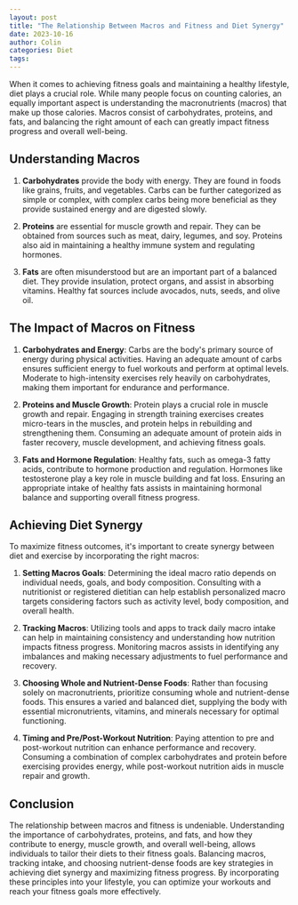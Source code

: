 ```yaml
---
layout: post
title: "The Relationship Between Macros and Fitness and Diet Synergy"
date: 2023-10-16
author: Colin
categories: Diet
tags: 
---
```


When it comes to achieving fitness goals and maintaining a healthy lifestyle, diet plays a crucial role. While many people focus on counting calories, an equally important aspect is understanding the macronutrients (macros) that make up those calories. Macros consist of carbohydrates, proteins, and fats, and balancing the right amount of each can greatly impact fitness progress and overall well-being.

## Understanding Macros

1. **Carbohydrates** provide the body with energy. They are found in foods like grains, fruits, and vegetables. Carbs can be further categorized as simple or complex, with complex carbs being more beneficial as they provide sustained energy and are digested slowly.

2. **Proteins** are essential for muscle growth and repair. They can be obtained from sources such as meat, dairy, legumes, and soy. Proteins also aid in maintaining a healthy immune system and regulating hormones.

3. **Fats** are often misunderstood but are an important part of a balanced diet. They provide insulation, protect organs, and assist in absorbing vitamins. Healthy fat sources include avocados, nuts, seeds, and olive oil.

## The Impact of Macros on Fitness

1. **Carbohydrates and Energy**: Carbs are the body's primary source of energy during physical activities. Having an adequate amount of carbs ensures sufficient energy to fuel workouts and perform at optimal levels. Moderate to high-intensity exercises rely heavily on carbohydrates, making them important for endurance and performance.

2. **Proteins and Muscle Growth**: Protein plays a crucial role in muscle growth and repair. Engaging in strength training exercises creates micro-tears in the muscles, and protein helps in rebuilding and strengthening them. Consuming an adequate amount of protein aids in faster recovery, muscle development, and achieving fitness goals.

3. **Fats and Hormone Regulation**: Healthy fats, such as omega-3 fatty acids, contribute to hormone production and regulation. Hormones like testosterone play a key role in muscle building and fat loss. Ensuring an appropriate intake of healthy fats assists in maintaining hormonal balance and supporting overall fitness progress.

## Achieving Diet Synergy

To maximize fitness outcomes, it's important to create synergy between diet and exercise by incorporating the right macros:

1. **Setting Macros Goals**: Determining the ideal macro ratio depends on individual needs, goals, and body composition. Consulting with a nutritionist or registered dietitian can help establish personalized macro targets considering factors such as activity level, body composition, and overall health.

2. **Tracking Macros**: Utilizing tools and apps to track daily macro intake can help in maintaining consistency and understanding how nutrition impacts fitness progress. Monitoring macros assists in identifying any imbalances and making necessary adjustments to fuel performance and recovery.

3. **Choosing Whole and Nutrient-Dense Foods**: Rather than focusing solely on macronutrients, prioritize consuming whole and nutrient-dense foods. This ensures a varied and balanced diet, supplying the body with essential micronutrients, vitamins, and minerals necessary for optimal functioning.

4. **Timing and Pre/Post-Workout Nutrition**: Paying attention to pre and post-workout nutrition can enhance performance and recovery. Consuming a combination of complex carbohydrates and protein before exercising provides energy, while post-workout nutrition aids in muscle repair and growth.

## Conclusion

The relationship between macros and fitness is undeniable. Understanding the importance of carbohydrates, proteins, and fats, and how they contribute to energy, muscle growth, and overall well-being, allows individuals to tailor their diets to their fitness goals. Balancing macros, tracking intake, and choosing nutrient-dense foods are key strategies in achieving diet synergy and maximizing fitness progress. By incorporating these principles into your lifestyle, you can optimize your workouts and reach your fitness goals more effectively.